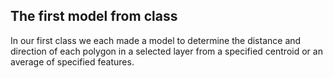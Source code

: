 ## The first model from class

In our first class we each made a model to determine the distance and direction of each polygon in a selected layer from a specified centroid or an average of specified features.
